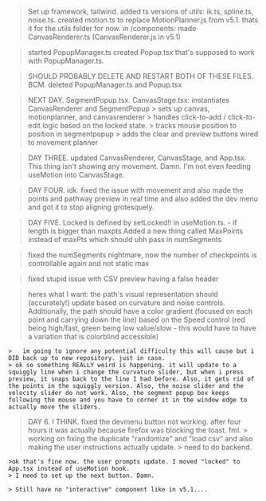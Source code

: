 > Set up framework, tailwind.
> added ts versions of utils: ik.ts, spline.ts, noise.ts.
> created motion.ts to replace MotionPlanner.js from v5.1. thats it for the utils folder for now.
> in /components: made CanvasRenderer.ts (CanvasRenderer.js in v5.1)

> started PopupManager.ts
> created Popup.tsx that's supposed to work with PopupManager.ts.

> SHOULD PROBABLY DELETE AND RESTART BOTH OF THESE FILES. BCM.
> deleted PopupManager.ts and Popup.tsx

> NEXT DAY. SegmentPopup.tsx.
> CanvasStage.tsx: instantiates CanvasRenderer and SegmentPopup
    > sets up canvas, motionplanner, and canvasrenderer
    > handles click-to-add / click-to-edit logic based on the locked state.
    > tracks mouse position to position in segmentpopup
    > adds the clear and preview buttons wired to movement planner


> DAY THREE. updated CanvasRenderer, CanvasStage, and App.tsx.
> This thing isn't showing any movement. Damn. I'm not even feeding useMotion into CanvasStage.

> DAY FOUR. idk. fixed the issue with movement and also made the points and pathway preview in real time and also added the dev menu and got it to stop aligning grotesquely.

> DAY FIVE. Locked is defined by setLocked!! in useMotion.ts. - if length is bigger than maxpts
> Added a new thing called MaxPoints instead of maxPts which should uhh pass in numSegments

> fixed the numSegments nightmare, now the number of checkpoints is controllable again and not static max

> fixed stupid issue with CSV preview having a false header

> heres what I want: the path's visual representation should (accurately!) update based on curvature and noise controls. Additionally, the path should have a color gradient (focused on each point and carrying down the line) based on the Speed control (red being high/fast, green being low value/slow - this would have to have a variation that is colorblind accessible)

    >   im going to ignore any potential difficulty this will cause but i DID back up to new repository. just in case.
    > ok so something REALLY weird is happening. it will update to a squiggly line when i change the curvature slider, but when i press preview, it snaps back to the line I had before. Also, it gets rid of the points in the squiggly version. Also, the noise slider and the velocity slider do not work. Also, the segment popup box keeps following the mouse and you have to corner it in the window edge to actually move the sliders.


> DAY 6. I THINK. fixed the devmenu button not working. after four hours it was actually because firefox was blocking the toast. fml.
    > working on fixing the duplicate "randomize" and "load csv" and also making the user instructions actually update.
    > need to do backend.

    >ok that's fine now. the user prompts update. I moved "locked" to App.tsx instead of useMotion hook.
    > I need to set up the next button. Damn.

    > Still have no "interactive" component like in v5.1....
